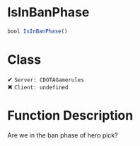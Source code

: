 # IsInBanPhase
```js
bool IsInBanPhase()
```
# Class
✔ `Server: CDOTAGamerules`  
✖ `Client: undefined`  

# Function Description
Are we in the ban phase of hero pick?
